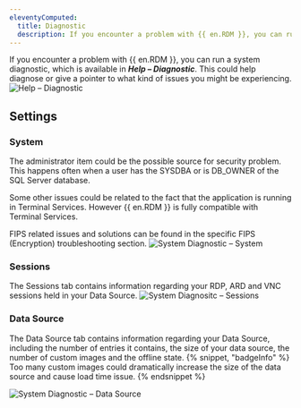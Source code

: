 ```yaml
---
eleventyComputed:
  title: Diagnostic
  description: If you encounter a problem with {{ en.RDM }}, you can run a system diagnostic, which is available in ***Help – Diagnostic***. This could help diagnose or give a pointer to what kind of issues you might be experiencing.
---
```

If you encounter a problem with {{ en.RDM }}, you can run a system diagnostic, which is available in ***Help – Diagnostic***. This could help diagnose or give a pointer to what kind of issues you might be experiencing.
![Help – Diagnostic](https://cdnweb.devolutions.net/docs/docs_en_rdm_mac_clip10466.png)

## Settings

### System

The administrator item could be the possible source for security problem. This happens often when a user has the SYSDBA or is DB_OWNER of the SQL Server database.

Some other issues could be related to the fact that the application is running in Terminal Services. However {{ en.RDM }} is fully compatible with Terminal Services.

FIPS related issues and solutions can be found in the specific FIPS (Encryption) troubleshooting section.
![System Diagnostic – System](https://cdnweb.devolutions.net/docs/docs_en_rdm_mac_clip10467.png)

### Sessions

The Sessions tab contains information regarding your RDP, ARD and VNC sessions held in your Data Source.
![System Diagnositc – Sessions](https://cdnweb.devolutions.net/docs/docs_en_rdm_mac_clip10468.png)

### Data Source
The Data Source tab contains information regarding your Data Source, including the number of entries it contains, the size of your data source, the number of custom images and the offline state.
{% snippet, "badgeInfo" %}
Too many custom images could dramatically increase the size of the data source and cause load time issue.
{% endsnippet %}

![System Diagnostic – Data Source](https://cdnweb.devolutions.net/docs/docs_en_rdm_mac_clip10469.png)
